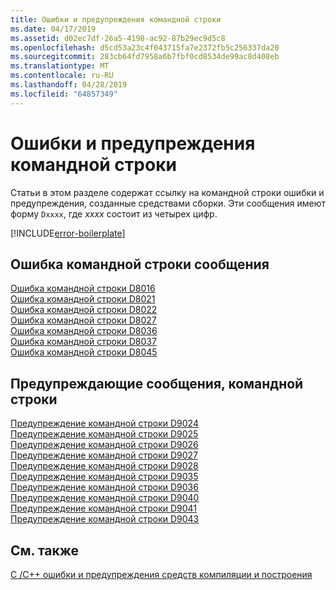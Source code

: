 ```yaml
---
title: Ошибки и предупреждения командной строки
ms.date: 04/17/2019
ms.assetid: d02ec7df-26a5-4198-ac92-87b29ec9d5c8
ms.openlocfilehash: d5cd53a23c4f043715fa7e2372fb5c256337da20
ms.sourcegitcommit: 283cb64fd7958a6b7fbf0cd8534de99ac8d408eb
ms.translationtype: MT
ms.contentlocale: ru-RU
ms.lasthandoff: 04/28/2019
ms.locfileid: "64857349"
---
```

# <a name="command-line-errors-and-warnings"></a>Ошибки и предупреждения командной строки

Статьи в этом разделе содержат ссылку на командной строки ошибки и предупреждения, созданные средствами сборки. Эти сообщения имеют форму `Dxxxx`, где *xxxx* состоит из четырех цифр.

[!INCLUDE[error-boilerplate](../../error-messages/includes/error-boilerplate.md)]

## <a name="command-line-error-messages"></a>Ошибка командной строки сообщения

[Ошибка командной строки D8016](../../error-messages/tool-errors/command-line-error-d8016.md) \
[Ошибка командной строки D8021](../../error-messages/tool-errors/command-line-error-d8021.md) \
[Ошибка командной строки D8022](../../error-messages/tool-errors/command-line-error-d8022.md) \
[Ошибка командной строки D8027](../../error-messages/tool-errors/command-line-error-d8027.md) \
[Ошибка командной строки D8036](../../error-messages/tool-errors/command-line-error-d8036.md) \
[Ошибка командной строки D8037](../../error-messages/tool-errors/command-line-error-d8037.md) \
[Ошибка командной строки D8045](../../error-messages/tool-errors/command-line-error-d8045.md)

## <a name="command-line-warning-messages"></a>Предупреждающие сообщения, командной строки

[Предупреждение командной строки D9024](../../error-messages/tool-errors/command-line-warning-d9024.md) \
[Предупреждение командной строки D9025](../../error-messages/tool-errors/command-line-warning-d9025.md) \
[Предупреждение командной строки D9026](../../error-messages/tool-errors/command-line-warning-d9026.md) \
[Предупреждение командной строки D9027](../../error-messages/tool-errors/command-line-warning-d9027.md) \
[Предупреждение командной строки D9028](../../error-messages/tool-errors/command-line-warning-d9028.md) \
[Предупреждение командной строки D9035](../../error-messages/tool-errors/command-line-warning-d9035.md) \
[Предупреждение командной строки D9036](../../error-messages/tool-errors/command-line-warning-d9036.md) \
[Предупреждение командной строки D9040](../../error-messages/tool-errors/command-line-warning-d9040.md) \
[Предупреждение командной строки D9041](../../error-messages/tool-errors/command-line-warning-d9041.md) \
[Предупреждение командной строки D9043](../../error-messages/tool-errors/command-line-warning-d9043.md)

## <a name="see-also"></a>См. также

[C /C++ ошибки и предупреждения средств компиляции и построения](../compiler-errors-1/c-cpp-build-errors.md)
